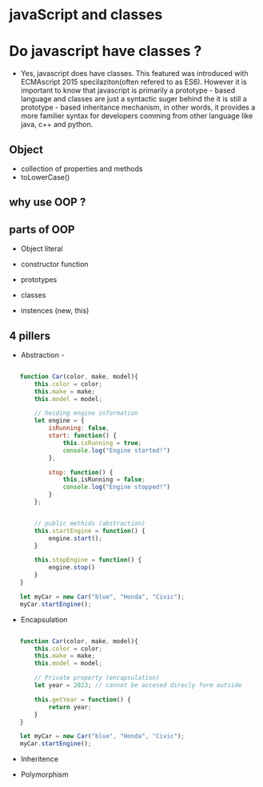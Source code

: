 # javaScript and classes

# Do javascript have classes ?
- Yes, javascript does have classes. This featured was introduced with ECMAscript 2015 specilaziton(often refered to as ES6). However it is important to know that javascript is primarily a prototype - based language and classes are just a syntactic suger behind the it is still a prototype - based inheritance mechanism, in other words, it provides a more familier syntax for developers comming from other language like java, c++ and python.

## Object
- collection of properties and methods
- toLowerCase()

## why use OOP ?

## parts of OOP
- Object literal

- constructor function
- prototypes
- classes
- instences (new, this)


## 4 pillers
- Abstraction - 

 ```javascript

    function Car(color, make, model){
        this.color = color;
        this.make = make;
        this.model = model;

        // heiding engine information
        let engine = {
            isRunning: false,
            start: function() {
                this.isRunning = true;
                console.log("Engine started!")
            },

            stop: function() {
                this,isRunning = false;
                console.log("Engine stopped!")
            }
        };


        // public methids (abstraction)
        this.startEngine = function() {
            engine.start();
        }

        this.stopEngine = function() {
            engine.stop()
        }
    }

    let myCar = new Car("blue", "Honda", "Civic");
    myCar.startEngine();

 ```

- Encapsulation

 ```javascript

    function Car(color, make, model){
        this.color = color;
        this.make = make;
        this.model = model;

        // Private property (encapsulation)
        let year = 2023; // cannot be accesed direcly form outside 

        this.getYear = function() {
            return year;
        }  
    }

    let myCar = new Car("blue", "Honda", "Civic");
    myCar.startEngine();

 ```


- Inheritence

- Polymorphism